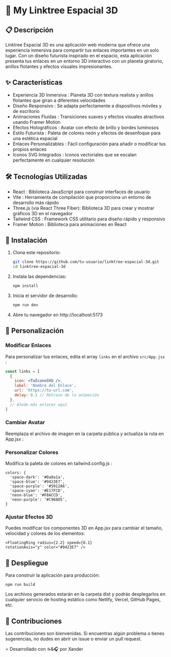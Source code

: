 # 🚀 My Linktree Espacial 3D
## 📋 Descripción
Linktree Espacial 3D es una aplicación web moderna que ofrece una experiencia inmersiva para compartir tus enlaces importantes en un solo lugar. Con un diseño futurista inspirado en el espacio, esta aplicación presenta tus enlaces en un entorno 3D interactivo con un planeta giratorio, anillos flotantes y efectos visuales impresionantes.

## ✨ Características
- Experiencia 3D Inmersiva : Planeta 3D con textura realista y anillos flotantes que giran a diferentes velocidades
- Diseño Responsivo : Se adapta perfectamente a dispositivos móviles y de escritorio
- Animaciones Fluidas : Transiciones suaves y efectos visuales atractivos usando Framer Motion
- Efectos Holográficos : Avatar con efecto de brillo y bordes luminosos
- Estilo Futurista : Paleta de colores neón y efectos de desenfoque para una estética espacial
- Enlaces Personalizables : Fácil configuración para añadir o modificar tus propios enlaces
- Iconos SVG Integrados : Iconos vectoriales que se escalan perfectamente en cualquier resolución
## 🛠️ Tecnologías Utilizadas
- React : Biblioteca JavaScript para construir interfaces de usuario
- Vite : Herramienta de compilación que proporciona un entorno de desarrollo más rápido
- Three.js (via React Three Fiber): Biblioteca 3D para crear y mostrar gráficos 3D en el navegador
- Tailwind CSS : Framework CSS utilitario para diseño rápido y responsivo
- Framer Motion : Biblioteca para animaciones en React

## 🚀 Instalación

1. Clona este repositorio:
   ```bash
   git clone https://github.com/tu-usuario/linktree-espacial-3d.git
   cd linktree-espacial-3d
   ```
2. Instala las dependencias:
   ```bash
   npm install
   ```
3. Inicia el servidor de desarrollo:
   ```bash
   npm run dev
   ```
4. Abre tu navegador en http://localhost:5173


## 🔧 Personalización
### Modificar Enlaces
Para personalizar tus enlaces, edita el array ``links`` en el archivo ``src/App.jsx`` :
```jsx
const links = [
  { 
    icon: <TuIconoSVG />,
    label: 'Nombre del Enlace', 
    url: 'https://tu-url.com', 
    delay: 0.1 // Retraso de la animación
  },
  // Añade más enlaces aquí
]
```

### Cambiar Avatar
Reemplaza el archivo de imagen en la carpeta pública y actualiza la ruta en App.jsx :

### Personalizar Colores
Modifica la paleta de colores en tailwind.config.js :

```
colors: {
  'space-dark': '#0a0a1a',
  'space-blue': '#9423E7',
  'space-purple': '#5912A6',
  'space-cyan': '#E17FCD',
  'neon-blue': '#F8ACCD',
  'neon-purple': '#C968D5',
}
```
### Ajustar Efectos 3D
Puedes modificar los componentes 3D en App.jsx para cambiar el tamaño, velocidad y colores de los elementos:

```
<FloatingRing radius={2.2} speed={0.1} 
rotationAxis="y" color="#9423E7" />
```
## 📱 Despliegue
Para construir la aplicación para producción:

```
npm run build
```
Los archivos generados estarán en la carpeta dist y podrás desplegarlos en cualquier servicio de hosting estático como Netlify, Vercel, GitHub Pages, etc.

## 🤝 Contribuciones
Las contribuciones son bienvenidas. Si encuentras algún problema o tienes sugerencias, no dudes en abrir un issue o enviar un pull request.

⭐ Desarrollado con ☕&🎧 por Xander
